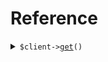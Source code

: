 # Reference
<details><summary><code>$client-><a href="/Seed/ClientClient.php">get</a>()</code></summary>
<dl>
<dd>

#### 🔌 Usage

<dl>
<dd>

<dl>
<dd>

```php
$client->get();
```
</dd>
</dl>
</dd>
</dl>


</dd>
</dl>
</details>
